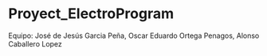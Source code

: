 # Proyect_ElectroProgram
Equipo: José de Jesús Garcia Peña, Oscar Eduardo Ortega Penagos, Alonso Caballero Lopez
